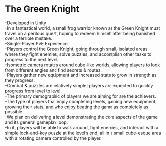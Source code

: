 # The Green Knight
-Developed in Unity<br />
-In a fantastical world, a small frog warrior known as the Green Knight must travel on a perilous quest, hoping to redeem himself after being banished over a terrible mistake.<br />
-Single-Player PvE Experience<br />
-Players control the Green Knight, going through small, isolated areas where they fight enemies, solve puzzles, and accomplish other tasks to progress to the next level.<br />
-Isometric camera rotates around cube-like worlds, allowing players to look from different angles and find secrets & routes.<br />
-Players gather new equipment and increased stats to grow in strength as they progress.<br />
-Combat & puzzles are relatively simple; players are expected to quickly progress from level to level.<br />
-The primary demographic of players we are aiming for are the achievers.<br />
-The type of players that enjoy completing levels, gaining new equipment, growing their stats, and who enjoy beating the game as completely as possible.<br />
-We plan on delivering a level demonstrating the core aspects of the game and its general gameplay loop.<br />
-In it, players will be able to walk around, fight enemies, and interact with a simple lock-and-key puzzle at the level’s end, all in a small cube-esque area with a rotating camera controlled by the player.<br />
